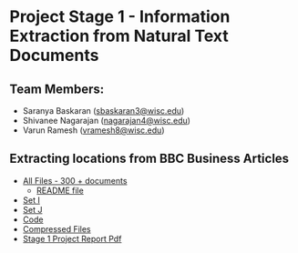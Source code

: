 # Project Stage 1 - Information Extraction from Natural Text Documents

## Team Members: 
* Saranya Baskaran (sbaskaran3@wisc.edu)
* Shivanee Nagarajan (nagarajan4@wisc.edu)
* Varun Ramesh (vramesh8@wisc.edu)

## Extracting locations from BBC Business Articles

* [All Files - 300 + documents](https://github.com/Saranya-Baskaran/Data-Science)
  * [README file](https://github.com/Saranya-Baskaran/Data-Science)
* [Set I](https://github.com/Saranya-Baskaran/Data-Science)
* [Set J](https://github.com/Saranya-Baskaran/Data-Science)
* [Code](https://github.com/Saranya-Baskaran/Data-Science)
* [Compressed Files](https://github.com/Saranya-Baskaran/Data-Science)
* [Stage 1 Project Report Pdf](https://github.com/Saranya-Baskaran/Data-Science/blob/master/Report.pdf)




